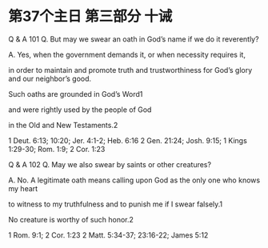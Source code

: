 # 第37个主日 第三部分 十诫

Q & A 101
Q. But may we swear an oath in God’s name
if we do it reverently?

A. Yes, when the government demands it,
or when necessity requires it,

in order to maintain and promote truth and trustworthiness
for God’s glory and our neighbor’s good.

Such oaths are grounded in God’s Word1

and were rightly used by the people of God

in the Old and New Testaments.2

1 Deut. 6:13; 10:20; Jer. 4:1-2; Heb. 6:16
2 Gen. 21:24; Josh. 9:15; 1 Kings 1:29-30; Rom. 1:9; 2 Cor. 1:23

Q & A 102
Q. May we also swear by saints or other creatures?

A. No.
A legitimate oath means calling upon God
as the only one who knows my heart

to witness to my truthfulness
and to punish me if I swear falsely.1

No creature is worthy of such honor.2

1 Rom. 9:1; 2 Cor. 1:23
2 Matt. 5:34-37; 23:16-22; James 5:12

